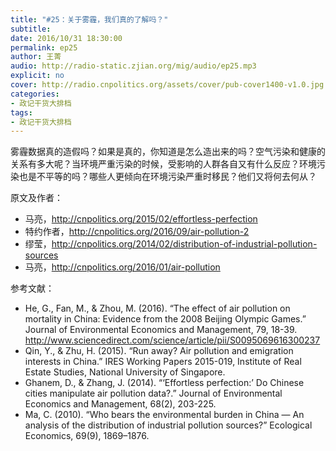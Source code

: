 ```yaml
---
title: "#25：关于雾霾，我们真的了解吗？"
subtitle: 
date: 2016/10/31 18:30:00
permalink: ep25
author: 王菁
audio: http://radio-static.zjian.org/mig/audio/ep25.mp3
explicit: no
cover: http://radio.cnpolitics.org/assets/cover/pub-cover1400-v1.0.jpg
categories:
- 政记干货大排档
tags:
- 政记干货大排档
---
```


雾霾数据真的造假吗？如果是真的，你知道是怎么造出来的吗？空气污染和健康的关系有多大呢？当环境严重污染的时候，受影响的人群各自又有什么反应？环境污染也是不平等的吗？哪些人更倾向在环境污染严重时移民？他们又将何去何从？

原文及作者：

- 马亮，<http://cnpolitics.org/2015/02/effortless-perfection>
- 特约作者，<http://cnpolitics.org/2016/09/air-pollution-2>
- 缪莹，<http://cnpolitics.org/2014/02/distribution-of-industrial-pollution-sources>
- 马亮，<http://cnpolitics.org/2016/01/air-pollution>

参考文献：

- He, G., Fan, M., & Zhou, M. (2016). “The effect of air pollution on mortality in China: Evidence from the 2008 Beijing Olympic Games.” Journal of Environmental Economics and Management, 79, 18-39. <http://www.sciencedirect.com/science/article/pii/S0095069616300237>
- Qin, Y., & Zhu, H. (2015). “Run away? Air pollution and emigration interests in China.” IRES Working Papers 2015-019, Institute of Real Estate Studies, National University of Singapore.
- Ghanem, D., & Zhang, J. (2014). “‘Effortless perfection:’ Do Chinese cities manipulate air pollution data?.” Journal of Environmental Economics and Management, 68(2), 203-225.
- Ma, C. (2010). “Who bears the environmental burden in China — An analysis of the distribution of industrial pollution sources?” Ecological Economics, 69(9), 1869–1876.
